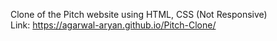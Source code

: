 Clone of the Pitch website using HTML, CSS (Not Responsive) <br /> 
Link: https://agarwal-aryan.github.io/Pitch-Clone/
